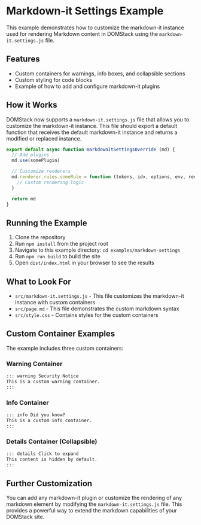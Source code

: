 # Markdown-it Settings Example

This example demonstrates how to customize the markdown-it instance used for rendering Markdown content in DOMStack using the `markdown-it.settings.js` file.

## Features

- Custom containers for warnings, info boxes, and collapsible sections
- Custom styling for code blocks
- Example of how to add and configure markdown-it plugins

## How it Works

DOMStack now supports a `markdown-it.settings.js` file that allows you to customize the markdown-it instance. This file should export a default function that receives the default markdown-it instance and returns a modified or replaced instance.

```js
export default async function markdownItSettingsOverride (md) {
  // Add plugins
  md.use(somePlugin)

  // Customize renderers
  md.renderer.rules.someRule = function (tokens, idx, options, env, renderer) {
    // Custom rendering logic
  }

  return md
}
```

## Running the Example

1. Clone the repository
2. Run `npm install` from the project root
3. Navigate to this example directory: `cd examples/markdown-settings`
4. Run `npm run build` to build the site
5. Open `dist/index.html` in your browser to see the results

## What to Look For

- `src/markdown-it.settings.js` - This file customizes the markdown-it instance with custom containers
- `src/page.md` - This file demonstrates the custom markdown syntax
- `src/style.css` - Contains styles for the custom containers

## Custom Container Examples

The example includes three custom containers:

### Warning Container

```markdown
::: warning Security Notice
This is a custom warning container.
:::
```

### Info Container

```markdown
::: info Did you know?
This is a custom info container.
:::
```

### Details Container (Collapsible)

```markdown
::: details Click to expand
This content is hidden by default.
:::
```

## Further Customization

You can add any markdown-it plugin or customize the rendering of any markdown element by modifying the `markdown-it.settings.js` file. This provides a powerful way to extend the markdown capabilities of your DOMStack site.
